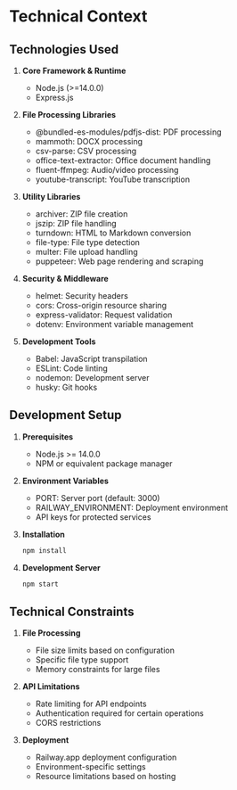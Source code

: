 # Technical Context

## Technologies Used
1. **Core Framework & Runtime**
   - Node.js (>=14.0.0)
   - Express.js

2. **File Processing Libraries**
   - @bundled-es-modules/pdfjs-dist: PDF processing
   - mammoth: DOCX processing
   - csv-parse: CSV processing
   - office-text-extractor: Office document handling
   - fluent-ffmpeg: Audio/video processing
   - youtube-transcript: YouTube transcription

3. **Utility Libraries**
   - archiver: ZIP file creation
   - jszip: ZIP file handling
   - turndown: HTML to Markdown conversion
   - file-type: File type detection
   - multer: File upload handling
   - puppeteer: Web page rendering and scraping

4. **Security & Middleware**
   - helmet: Security headers
   - cors: Cross-origin resource sharing
   - express-validator: Request validation
   - dotenv: Environment variable management

5. **Development Tools**
   - Babel: JavaScript transpilation
   - ESLint: Code linting
   - nodemon: Development server
   - husky: Git hooks

## Development Setup
1. **Prerequisites**
   - Node.js >= 14.0.0
   - NPM or equivalent package manager

2. **Environment Variables**
   - PORT: Server port (default: 3000)
   - RAILWAY_ENVIRONMENT: Deployment environment
   - API keys for protected services

3. **Installation**
   ```bash
   npm install
   ```

4. **Development Server**
   ```bash
   npm start
   ```

## Technical Constraints
1. **File Processing**
   - File size limits based on configuration
   - Specific file type support
   - Memory constraints for large files

2. **API Limitations**
   - Rate limiting for API endpoints
   - Authentication required for certain operations
   - CORS restrictions

3. **Deployment**
   - Railway.app deployment configuration
   - Environment-specific settings
   - Resource limitations based on hosting
